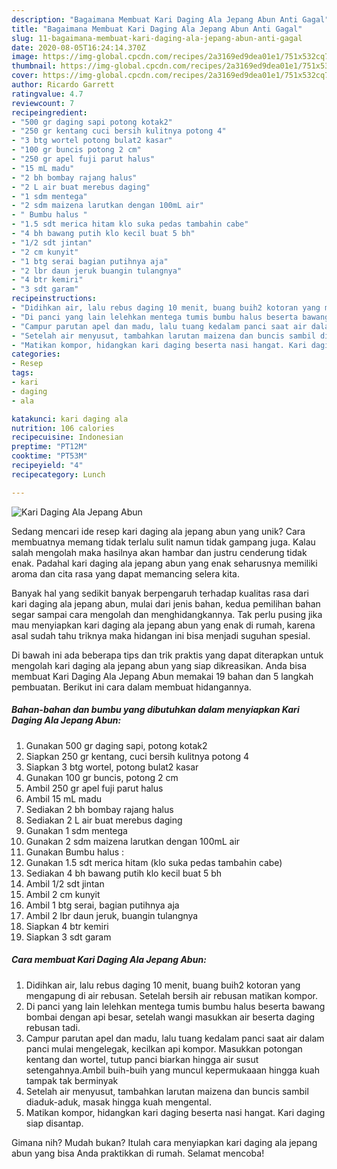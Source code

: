 ```yaml
---
description: "Bagaimana Membuat Kari Daging Ala Jepang Abun Anti Gagal"
title: "Bagaimana Membuat Kari Daging Ala Jepang Abun Anti Gagal"
slug: 11-bagaimana-membuat-kari-daging-ala-jepang-abun-anti-gagal
date: 2020-08-05T16:24:14.370Z
image: https://img-global.cpcdn.com/recipes/2a3169ed9dea01e1/751x532cq70/kari-daging-ala-jepang-abun-foto-resep-utama.jpg
thumbnail: https://img-global.cpcdn.com/recipes/2a3169ed9dea01e1/751x532cq70/kari-daging-ala-jepang-abun-foto-resep-utama.jpg
cover: https://img-global.cpcdn.com/recipes/2a3169ed9dea01e1/751x532cq70/kari-daging-ala-jepang-abun-foto-resep-utama.jpg
author: Ricardo Garrett
ratingvalue: 4.7
reviewcount: 7
recipeingredient:
- "500 gr daging sapi potong kotak2"
- "250 gr kentang cuci bersih kulitnya potong 4"
- "3 btg wortel potong bulat2 kasar"
- "100 gr buncis potong 2 cm"
- "250 gr apel fuji parut halus"
- "15 mL madu"
- "2 bh bombay rajang halus"
- "2 L air buat merebus daging"
- "1 sdm mentega"
- "2 sdm maizena larutkan dengan 100mL air"
- " Bumbu halus "
- "1.5 sdt merica hitam klo suka pedas tambahin cabe"
- "4 bh bawang putih klo kecil buat 5 bh"
- "1/2 sdt jintan"
- "2 cm kunyit"
- "1 btg serai bagian putihnya aja"
- "2 lbr daun jeruk buangin tulangnya"
- "4 btr kemiri"
- "3 sdt garam"
recipeinstructions:
- "Didihkan air, lalu rebus daging 10 menit, buang buih2 kotoran yang mengapung di air rebusan. Setelah bersih air rebusan matikan kompor."
- "Di panci yang lain lelehkan mentega tumis bumbu halus beserta bawang bombai dengan api besar, setelah wangi masukkan air beserta daging rebusan tadi."
- "Campur parutan apel dan madu, lalu tuang kedalam panci saat air dalam panci mulai mengelegak, kecilkan api kompor. Masukkan potongan kentang dan wortel, tutup panci biarkan hingga air susut setengahnya.Ambil buih-buih yang muncul kepermukaaan hingga kuah tampak tak berminyak"
- "Setelah air menyusut, tambahkan larutan maizena dan buncis sambil diaduk-aduk, masak hingga kuah mengental."
- "Matikan kompor, hidangkan kari daging beserta nasi hangat. Kari daging siap disantap."
categories:
- Resep
tags:
- kari
- daging
- ala

katakunci: kari daging ala 
nutrition: 106 calories
recipecuisine: Indonesian
preptime: "PT12M"
cooktime: "PT53M"
recipeyield: "4"
recipecategory: Lunch

---
```



![Kari Daging Ala Jepang Abun](https://img-global.cpcdn.com/recipes/2a3169ed9dea01e1/751x532cq70/kari-daging-ala-jepang-abun-foto-resep-utama.jpg)

Sedang mencari ide resep kari daging ala jepang abun yang unik? Cara membuatnya memang tidak terlalu sulit namun tidak gampang juga. Kalau salah mengolah maka hasilnya akan hambar dan justru cenderung tidak enak. Padahal kari daging ala jepang abun yang enak seharusnya memiliki aroma dan cita rasa yang dapat memancing selera kita.



Banyak hal yang sedikit banyak berpengaruh terhadap kualitas rasa dari kari daging ala jepang abun, mulai dari jenis bahan, kedua pemilihan bahan segar sampai cara mengolah dan menghidangkannya. Tak perlu pusing jika mau menyiapkan kari daging ala jepang abun yang enak di rumah, karena asal sudah tahu triknya maka hidangan ini bisa menjadi suguhan spesial.


Di bawah ini ada beberapa tips dan trik praktis yang dapat diterapkan untuk mengolah kari daging ala jepang abun yang siap dikreasikan. Anda bisa membuat Kari Daging Ala Jepang Abun memakai 19 bahan dan 5 langkah pembuatan. Berikut ini cara dalam membuat hidangannya.

<!--inarticleads1-->

##### Bahan-bahan dan bumbu yang dibutuhkan dalam menyiapkan Kari Daging Ala Jepang Abun:

1. Gunakan 500 gr daging sapi, potong kotak2
1. Siapkan 250 gr kentang, cuci bersih kulitnya potong 4
1. Siapkan 3 btg wortel, potong bulat2 kasar
1. Gunakan 100 gr buncis, potong 2 cm
1. Ambil 250 gr apel fuji parut halus
1. Ambil 15 mL madu
1. Sediakan 2 bh bombay rajang halus
1. Sediakan 2 L air buat merebus daging
1. Gunakan 1 sdm mentega
1. Gunakan 2 sdm maizena larutkan dengan 100mL air
1. Gunakan  Bumbu halus :
1. Gunakan 1.5 sdt merica hitam (klo suka pedas tambahin cabe)
1. Sediakan 4 bh bawang putih klo kecil buat 5 bh
1. Ambil 1/2 sdt jintan
1. Ambil 2 cm kunyit
1. Ambil 1 btg serai, bagian putihnya aja
1. Ambil 2 lbr daun jeruk, buangin tulangnya
1. Siapkan 4 btr kemiri
1. Siapkan 3 sdt garam




<!--inarticleads2-->

##### Cara membuat Kari Daging Ala Jepang Abun:

1. Didihkan air, lalu rebus daging 10 menit, buang buih2 kotoran yang mengapung di air rebusan. Setelah bersih air rebusan matikan kompor.
1. Di panci yang lain lelehkan mentega tumis bumbu halus beserta bawang bombai dengan api besar, setelah wangi masukkan air beserta daging rebusan tadi.
1. Campur parutan apel dan madu, lalu tuang kedalam panci saat air dalam panci mulai mengelegak, kecilkan api kompor. Masukkan potongan kentang dan wortel, tutup panci biarkan hingga air susut setengahnya.Ambil buih-buih yang muncul kepermukaaan hingga kuah tampak tak berminyak
1. Setelah air menyusut, tambahkan larutan maizena dan buncis sambil diaduk-aduk, masak hingga kuah mengental.
1. Matikan kompor, hidangkan kari daging beserta nasi hangat. Kari daging siap disantap.




Gimana nih? Mudah bukan? Itulah cara menyiapkan kari daging ala jepang abun yang bisa Anda praktikkan di rumah. Selamat mencoba!
